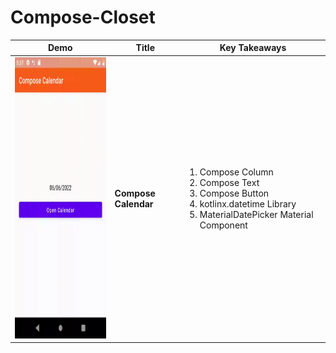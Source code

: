 # Compose-Closet


| Demo | Title | Key Takeaways |
| ---- | --- | --- |
| <img src="/Screenshots/ComposeCalendarScreen.gif" width="250" height="450"/> | <b>Compose Calendar</b> | <ol><li>Compose Column</li><li>Compose Text</li><li>Compose Button</li><li>kotlinx.datetime Library</li><li>MaterialDatePicker Material Component</li></ol> |
